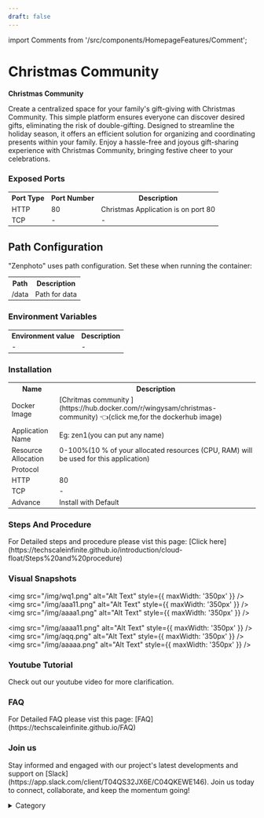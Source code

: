 ```yaml
---
draft: false
---
```

import Comments from '/src/components/HomepageFeatures/Comment';


# Christmas Community


<!-- <p align="center"> -->
  <!-- <img src="/img/erwdf.jpg" alt="Alt Text" width="25%"/> -->
<!-- </p>  -->

**Christmas Community**

<p>Create a centralized space for your family's gift-giving with Christmas Community. This simple platform ensures everyone can discover desired gifts, eliminating the risk of double-gifting. Designed to streamline the holiday season, it offers an efficient solution for organizing and coordinating presents within your family. Enjoy a hassle-free and joyous gift-sharing experience with Christmas Community, bringing festive cheer to your celebrations.</p>


### Exposed Ports

<table>
  <tr class="text-center">
        <th>Port Type</th>
       <th>Port Number</th>
        <th>Description</th>
  </tr>
  <tr>
        <td>HTTP</td>
        <td>80</td>
        <td>Christmas Application is on port 80</td>
  </tr>
   <tr>
       <td>TCP</td>
       <td>-</td>
       <td>-</td>
 </tr>
</table>


## Path Configuration

<p>"Zenphoto" uses path configuration. Set these when running the container:</p>
<table>
  <tr class="text-center">
        <th>Path</th>
       <th>Description</th>       
  </tr>
  <tr>
        <td>/data</td>
        <td>Path for data</td>
      
  </tr>
  </table>

### Environment Variables



<table>
  <tr class="text-center">
        <th>Environment value</th>
       <th>Description</th>       
  </tr>
  <tr>
        <td>-</td>
        <td>-</td>      
  </tr>
  </table>                                                  
                                                

### Installation
<table>
  <tr class="text-center">
        <th>Name</th>
       <th>Description</th>       
  </tr>
  <tr>
        <td>Docker Image</td>
        <td>[Chritmas community ](https://hub.docker.com/r/wingysam/christmas-community)  👈(click me,for the dockerhub image) </td>      
  </tr>
  <tr>
      <td>Application Name</td>
      <td>Eg: zen1(you can put any name)</td>      
</tr>
<tr>
      <td>Resource Allocation</td>
      <td> 0-100%(10 % of your allocated resources (CPU, RAM) will be used for this application)</td>      
</tr>
<tr>
      <td>Protocol</td>
      <td></td>      
</tr>
<tr>
      <td>HTTP</td>
      <td>80</td>      
</tr>
<tr>
      <td>TCP</td>
      <td>-</td>      
</tr>
<tr>
      <td>Advance</td>
      <td>Install with Default</td>      
</tr>
  </table>
             
### Steps And Procedure

<p>For Detailed steps and procedure please vist this page: [Click here](https://techscaleinfinite.github.io/introduction/cloud-float/Steps%20and%20procedure)</p>


### Visual Snapshots

<img src="/img/wq1.png" alt="Alt Text" style={{ maxWidth: '350px' }} /> <img src="/img/aaa11.png" alt="Alt Text" style={{ maxWidth: '350px' }} /> <img src="/img/aaaa1.png" alt="Alt Text" style={{ maxWidth: '350px' }} />

<img src="/img/aaaa11.png" alt="Alt Text" style={{ maxWidth: '350px' }} /> <img src="/img/aqq.png" alt="Alt Text" style={{ maxWidth: '350px' }} /> <img src="/img/aaaaa.png" alt="Alt Text" style={{ maxWidth: '350px' }} />




### Youtube Tutorial&#x20;

<p>Check out our youtube video for more clarification.</p>



### FAQ

<p>For Detailed FAQ please vist this page: [FAQ](https://techscaleinfinite.github.io/FAQ)</p>

### Join us

<p>Stay informed and engaged with our project's latest developments and support on [Slack](https://app.slack.com/client/T04QS32JX6E/C04QKEWE146). Join us today to connect, collaborate, and keep the momentum going!&#x20;</p>

<details>

<summary>Category</summary>
<p>Kubernetes, cloud computing, DevOps, cloud services, hosting platform, container orchestration, cloud infrastructure, cloud deployment, cloud management, cloud technology, cloud solutions, zen photo</p>

</details>



